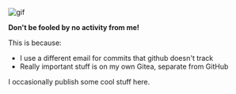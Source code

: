 ![gif](https://raw.githubusercontent.com/adrian-afl/adrian-afl/refs/heads/main/ive-gone-completely-mental.gif)

**Don't be fooled by no activity from me!**

This is because:
- I use a different email for commits that github doesn't track
- Really important stuff is on my own Gitea, separate from GitHub

I occasionally publish some cool stuff here.
